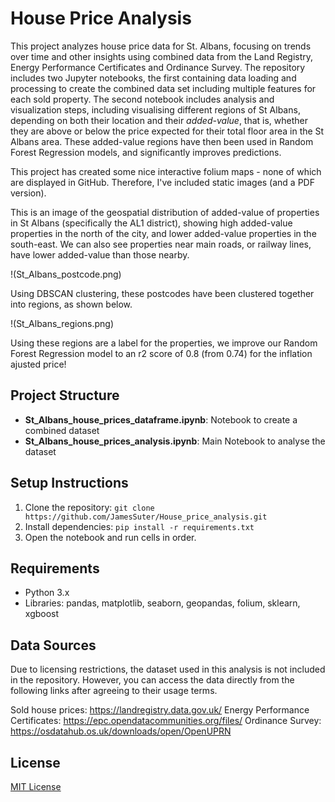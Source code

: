 # House Price Analysis

This project analyzes house price data for St. Albans, focusing on trends over time and other insights using combined data from the Land Registry, Energy Performance Certificates and Ordinance Survey. The repository includes two Jupyter notebooks, the first containing data loading and processing to create the combined data set including multiple features for each sold property. The second notebook includes analysis and visualization steps, including visualising different regions of St Albans, depending on both their location and their *added-value*, that is, whether they are above or below the price expected for their total floor area in the St Albans area. These added-value regions have then been used in Random Forest Regression models, and significantly improves predictions.

This project has created some nice interactive folium maps - none of which are displayed in GitHub. Therefore, I've included static images (and a PDF version). 

This is an image of the geospatial distribution of added-value of properties in St Albans (specifically the AL1 district), showing high added-value properties in the north of the city, and lower added-value properties in the south-east. We can also see properties near main roads, or railway lines, have lower added-value than those nearby. 

!(St_Albans_postcode.png)

Using DBSCAN clustering, these postcodes have been clustered together into regions, as shown below. 

!(St_Albans_regions.png)

Using these regions are a label for the properties, we improve our Random Forest Regression model to an r2 score of 0.8 (from 0.74) for the inflation ajusted price! 


## Project Structure
- **St_Albans_house_prices_dataframe.ipynb**: Notebook to create a combined dataset
- **St_Albans_house_prices_analysis.ipynb**: Main Notebook to analyse the dataset

## Setup Instructions
1. Clone the repository: `git clone https://github.com/JamesSuter/House_price_analysis.git`
2. Install dependencies: `pip install -r requirements.txt`
3. Open the notebook and run cells in order.

## Requirements
- Python 3.x
- Libraries: pandas, matplotlib, seaborn, geopandas, folium, sklearn, xgboost
  
## Data Sources
Due to licensing restrictions, the dataset used in this analysis is not included in the repository. However, you can access the data directly from the following links after agreeing to their usage terms.

Sold house prices: https://landregistry.data.gov.uk/
Energy Performance Certificates: https://epc.opendatacommunities.org/files/
Ordinance Survey: https://osdatahub.os.uk/downloads/open/OpenUPRN


## License
[MIT License](LICENSE)
